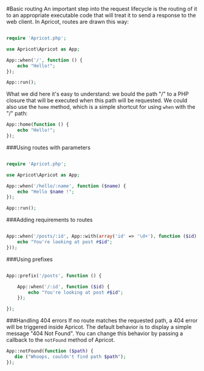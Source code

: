 #Basic routing
An important step into the request lifecycle is the routing of it to an appropriate executable code that will treat it to send a response to the web client.
In Apricot, routes are drawn this way:

```php

require 'Apricot.php';

use Apricot\Apricot as App;

App::when('/', function () {
    echo "Hello!";
});

App::run();

```

What we did here it's easy to understand: we bould the path "/" to a PHP closure that will be executed when this path will be requested.
We could also use the ```home``` method, which is a simple shortcut for using ```when``` with the "/" path:

```php
App::home(function () {
    echo "Hello!";
});
```

###Using routes with parameters

```php

require 'Apricot.php';

use Apricot\Apricot as App;

App::when('/hello/:name', function ($name) {
    echo "Hello $name !";
});

App::run();

```

###Adding requirements to routes

```php

App::when('/posts/:id', App::with(array('id' => '\d+'), function ($id) {
    echo "You're looking at post #$id";
}));

```

###Using prefixes

```php

App::prefix('/posts', function () {

    App::when('/:id', function ($id) {
        echo "You're looking at post #$id";
    });

});

```

###Handling 404 errors
If no route matches the requested path, a 404 error will be triggered inside Apricot. The default behavior is to display a simple message "404 Not Found".
You can change this behavior by passing a callback to the ```notFound``` method of Apricot.
```php
App::notFound(function ($path) {
   die ("Whoops, couldn't find path $path"); 
});
```
